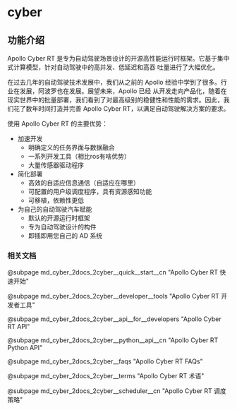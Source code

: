 # cyber

## 功能介绍

Apollo Cyber RT 是专为自动驾驶场景设计的开源高性能运行时框架。它基于集中式计算模型，针对自动驾驶中的高并发、低延迟和高吞
吐量进行了大幅优化。

在过去几年的自动驾驶技术发展中，我们从之前的 Apollo 经验中学到了很多。行业在发展，阿波罗也在发展。展望未来，Apollo 已经
从开发走向产品化，随着在现实世界中的批量部署，我们看到了对最高级别的稳健性和性能的需求。因此，我们花了数年时间打造并完善
Apollo Cyber RT，以满足自动驾驶解决方案的要求。

使用 Apollo Cyber RT 的主要优势：

- 加速开发
  - 明确定义的任务界面与数据融合
  - 一系列开发工具（相比ros有啥优势）
  - 大量传感器驱动程序
- 简化部署
  - 高效的自适应信息通信（自适应在哪里）
  - 可配置的用户级调度程序，具有资源感知功能
  - 可移植，依赖性更低
- 为自己的自动驾驶汽车赋能
  - 默认的开源运行时框架
  - 专为自动驾驶设计的构件
  - 即插即用您自己的 AD 系统

### 相关文档

@subpage md_cyber_2docs_2cyber\_\_quick\_\_start\_\_cn "Apollo Cyber RT 快速开始"

@subpage md_cyber_2docs_2cyber\_\_developer\_\_tools "Apollo Cyber RT 开发者工具"

@subpage md_cyber_2docs_2cyber\_\_api\_\_for\_\_developers "Apollo Cyber RT API"

@subpage md_cyber_2docs_2cyber\_\_python\_\_api\_\_cn "Apollo Cyber RT Python API"

@subpage md_cyber_2docs_2cyber\_\_faqs "Apollo Cyber RT FAQs"

@subpage md_cyber_2docs_2cyber\_\_terms "Apollo Cyber RT 术语"

@subpage md_cyber_2docs_2cyber\_\_scheduler\_\_cn "Apollo Cyber RT 调度策略"
